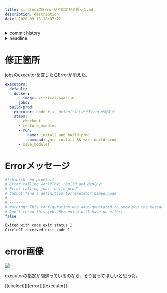 ```yaml
---
title: circleciのErrorが不親切だと思った.md
description: description
date: 2020-09-13 18:07:22
---
```

<!-- history area start -->
<details><summary>commit history</summary><div><ol>
<li>2020/09/13 12:11:30 44bd444</li>
<li>2020/09/13 11:43:28 4dc284f</li>
<li>2020/09/13 11:40:58 975a80d</li>
<li>2020/09/09 11:01:03 4030d34</li>
<li>2020/09/08 22:48:17 2d7c108</li>
<li>2020/09/08 22:37:23 794f9d8</li>
</ol></div></details>
<!-- history area end -->
<!-- toc area start -->
<details><summary>headline</summary><div>
<!-- START doctoc generated TOC please keep comment here to allow auto update -->
<!-- DON'T EDIT THIS SECTION, INSTEAD RE-RUN doctoc TO UPDATE -->


- [修正箇所](#%E4%BF%AE%E6%AD%A3%E7%AE%87%E6%89%80)
- [Errorメッセージ](#error%E3%83%A1%E3%83%83%E3%82%BB%E3%83%BC%E3%82%B8)
- [error画像](#error%E7%94%BB%E5%83%8F)

<!-- END doctoc generated TOC please keep comment here to allow auto update -->

</div></details>

<!-- toc area end -->
# 修正箇所

jobsのexecutorを直したらErrorが消えた。

```yml
executors:
  default:
    docker:
      - image: circleci/node:10
	  jobs:
  build-prod:
    executor: node # <- defaultにしたらErrorが消えた
    steps:
      - checkout
      - restore_modules
      - run:
          name: install and build-prod
          command: yarn install && yarn build-prod
      - save_modules
```


# Errorメッセージ

```bash
#!/bin/sh -eo pipefail
# Error calling workflow: 'build_and_deploy'
# Error calling job: 'build_prod'
# Cannot find a definition for executor named node
# 
# -------
# Warning: This configuration was auto-generated to show you the message above.
# Don't rerun this job. Rerunning will have no effect.
false

Exited with code exit status 1
CircleCI received exit code 1
```

# error画像

![](/assets/images/posts/circleci-error.png)

executorの指定が間違っているのなら、そう言ってほしいと思った。

[[circleci]][[error]][[executor]]
